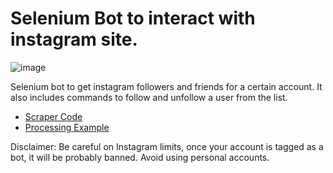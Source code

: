 # Selenium Bot to interact with instagram site.

![image](https://user-images.githubusercontent.com/57304126/111459424-6a1a0180-86f9-11eb-9c77-e657d02ff398.png)

Selenium bot to get instagram followers and friends for a certain account. It also includes commands to follow and unfollow a user from the list.

* [Scraper Code](https://github.com/fornasari12/instagram_bot/blob/main/main.py)
* [Processing Example](https://github.com/fornasari12/instagram_bot/blob/main/process.py)

Disclaimer: Be careful on Instagram limits, once your account is tagged as a bot, it will be probably banned. Avoid using personal accounts.
